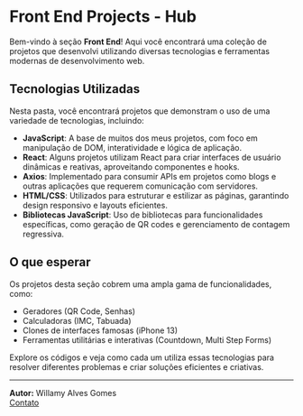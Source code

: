 # Front End Projects - Hub

Bem-vindo à seção **Front End**! Aqui você encontrará uma coleção de projetos que desenvolvi utilizando diversas tecnologias e ferramentas modernas de desenvolvimento web.

## Tecnologias Utilizadas

Nesta pasta, você encontrará projetos que demonstram o uso de uma variedade de tecnologias, incluindo:

- **JavaScript**: A base de muitos dos meus projetos, com foco em manipulação de DOM, interatividade e lógica de aplicação.
- **React**: Alguns projetos utilizam React para criar interfaces de usuário dinâmicas e reativas, aproveitando componentes e hooks.
- **Axios**: Implementado para consumir APIs em projetos como blogs e outras aplicações que requerem comunicação com servidores.
- **HTML/CSS**: Utilizados para estruturar e estilizar as páginas, garantindo design responsivo e layouts eficientes.
- **Bibliotecas JavaScript**: Uso de bibliotecas para funcionalidades específicas, como geração de QR codes e gerenciamento de contagem regressiva.
  
## O que esperar

Os projetos desta seção cobrem uma ampla gama de funcionalidades, como:

- Geradores (QR Code, Senhas)
- Calculadoras (IMC, Tabuada)
- Clones de interfaces famosas (iPhone 13)
- Ferramentas utilitárias e interativas (Countdown, Multi Step Forms)

Explore os códigos e veja como cada um utiliza essas tecnologias para resolver diferentes problemas e criar soluções eficientes e criativas.

---

**Autor:** Willamy Alves Gomes  
[Contato](willamy9100@gmail.com)
